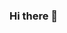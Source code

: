 ### Hi there 👋

<!--
**bwexperiences/bwexperiences** is a ✨ _special_ ✨ repository because its `README.md` (this file) appears on your GitHub profile.

Here are some ideas to get you started:

- 🔭 I'm currently working on something that's exciting and viral, namely online slots.
- 🌱 Now it is very easy for you to play slot games with cheap capital.
- 👯 In addition to using small capital you can get the convenience of getting an advantage without a long time.
- 🤔 Looking for support to find friends who also like to play slot games which are quite fun.
- 💬 Ask me about how to contact me?
- 📫 Contact me via the site https://www.bacchuswineexperiences.com/
- 😄 Interesting fact: Slots can be played with a cheap deposit are always targeted by high-end slot players to hunt for jackpot profits with big prizes.
- ⚡ Good Lucky!
-->
